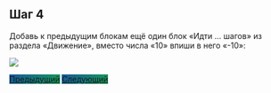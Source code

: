 ## Шаг 4

Добавь к предыдущим блокам ещё один блок «Идти ... шагов» из раздела «Движение», вместо числа «10» впиши в него «-10»:

<img src="/scratchtutorial/gifs/4.gif">

<a href="/scratchtutorial/3.html" class="btn" style="background-color: #159957; background-image: linear-gradient(120deg, #155799, #159957);">Предыдущий</a> <a href="/scratchtutorial/5.html" class="btn" style="background-color: #159957; background-image: linear-gradient(120deg, #155799, #159957);">Следующий</a>
